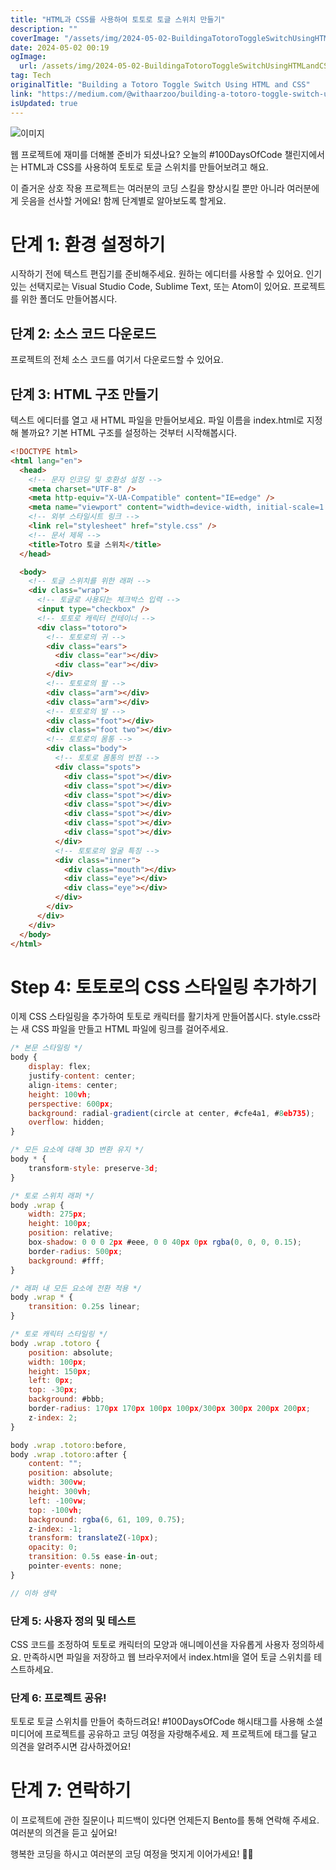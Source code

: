 ```yaml
---
title: "HTML과 CSS를 사용하여 토토로 토글 스위치 만들기"
description: ""
coverImage: "/assets/img/2024-05-02-BuildingaTotoroToggleSwitchUsingHTMLandCSS_0.png"
date: 2024-05-02 00:19
ogImage:
  url: /assets/img/2024-05-02-BuildingaTotoroToggleSwitchUsingHTMLandCSS_0.png
tag: Tech
originalTitle: "Building a Totoro Toggle Switch Using HTML and CSS"
link: "https://medium.com/@withaarzoo/building-a-totoro-toggle-switch-using-html-and-css-5043c1904451"
isUpdated: true
---
```


![이미지](https://miro.medium.com/v2/resize:fit:1200/1*iYFn9d8WYGm9cfRXBZVzLg.gif)

웹 프로젝트에 재미를 더해볼 준비가 되셨나요? 오늘의 #100DaysOfCode 챌린지에서는 HTML과 CSS를 사용하여 토토로 토글 스위치를 만들어보려고 해요.

이 즐거운 상호 작용 프로젝트는 여러분의 코딩 스킬을 향상시킬 뿐만 아니라 여러분에게 웃음을 선사할 거에요! 함께 단계별로 알아보도록 할게요.

# 단계 1: 환경 설정하기

<!-- seedividend - 사각형 -->

<ins class="adsbygoogle"
     style="display:block"
     data-ad-client="ca-pub-4877378276818686"
     data-ad-slot="1898504329"
     data-ad-format="auto"
     data-full-width-responsive="true"></ins>

<script>
     (adsbygoogle = window.adsbygoogle || []).push({});
</script>

시작하기 전에 텍스트 편집기를 준비해주세요. 원하는 에디터를 사용할 수 있어요. 인기 있는 선택지로는 Visual Studio Code, Sublime Text, 또는 Atom이 있어요. 프로젝트를 위한 폴더도 만들어봅시다.

## 단계 2: 소스 코드 다운로드

프로젝트의 전체 소스 코드를 여기서 다운로드할 수 있어요.

## 단계 3: HTML 구조 만들기

<!-- seedividend - 사각형 -->

<ins class="adsbygoogle"
     style="display:block"
     data-ad-client="ca-pub-4877378276818686"
     data-ad-slot="1898504329"
     data-ad-format="auto"
     data-full-width-responsive="true"></ins>

<script>
     (adsbygoogle = window.adsbygoogle || []).push({});
</script>

텍스트 에디터를 열고 새 HTML 파일을 만들어보세요. 파일 이름을 index.html로 지정해 볼까요? 기본 HTML 구조를 설정하는 것부터 시작해봅시다.

```html
<!DOCTYPE html>
<html lang="en">
  <head>
    <!-- 문자 인코딩 및 호환성 설정 -->
    <meta charset="UTF-8" />
    <meta http-equiv="X-UA-Compatible" content="IE=edge" />
    <meta name="viewport" content="width=device-width, initial-scale=1.0" />
    <!-- 외부 스타일시트 링크 -->
    <link rel="stylesheet" href="style.css" />
    <!-- 문서 제목 -->
    <title>Totro 토글 스위치</title>
  </head>

  <body>
    <!-- 토글 스위치를 위한 래퍼 -->
    <div class="wrap">
      <!-- 토글로 사용되는 체크박스 입력 -->
      <input type="checkbox" />
      <!-- 토토로 캐릭터 컨테이너 -->
      <div class="totoro">
        <!-- 토토로의 귀 -->
        <div class="ears">
          <div class="ear"></div>
          <div class="ear"></div>
        </div>
        <!-- 토토로의 팔 -->
        <div class="arm"></div>
        <div class="arm"></div>
        <!-- 토토로의 발 -->
        <div class="foot"></div>
        <div class="foot two"></div>
        <!-- 토토로의 몸통 -->
        <div class="body">
          <!-- 토토로 몸통의 반점 -->
          <div class="spots">
            <div class="spot"></div>
            <div class="spot"></div>
            <div class="spot"></div>
            <div class="spot"></div>
            <div class="spot"></div>
            <div class="spot"></div>
            <div class="spot"></div>
          </div>
          <!-- 토토로의 얼굴 특징 -->
          <div class="inner">
            <div class="mouth"></div>
            <div class="eye"></div>
            <div class="eye"></div>
          </div>
        </div>
      </div>
    </div>
  </body>
</html>
```

# Step 4: 토토로의 CSS 스타일링 추가하기

이제 CSS 스타일링을 추가하여 토토로 캐릭터를 활기차게 만들어봅시다. style.css라는 새 CSS 파일을 만들고 HTML 파일에 링크를 걸어주세요.

<!-- seedividend - 사각형 -->

<ins class="adsbygoogle"
     style="display:block"
     data-ad-client="ca-pub-4877378276818686"
     data-ad-slot="1898504329"
     data-ad-format="auto"
     data-full-width-responsive="true"></ins>

<script>
     (adsbygoogle = window.adsbygoogle || []).push({});
</script>

```js
/* 본문 스타일링 */
body {
    display: flex;
    justify-content: center;
    align-items: center;
    height: 100vh;
    perspective: 600px;
    background: radial-gradient(circle at center, #cfe4a1, #8eb735);
    overflow: hidden;
}

/* 모든 요소에 대해 3D 변환 유지 */
body * {
    transform-style: preserve-3d;
}

/* 토로 스위치 래퍼 */
body .wrap {
    width: 275px;
    height: 100px;
    position: relative;
    box-shadow: 0 0 0 2px #eee, 0 0 40px 0px rgba(0, 0, 0, 0.15);
    border-radius: 500px;
    background: #fff;
}

/* 래퍼 내 모든 요소에 전환 적용 */
body .wrap * {
    transition: 0.25s linear;
}

/* 토로 캐릭터 스타일링 */
body .wrap .totoro {
    position: absolute;
    width: 100px;
    height: 150px;
    left: 0px;
    top: -30px;
    background: #bbb;
    border-radius: 170px 170px 100px 100px/300px 300px 200px 200px;
    z-index: 2;
}

body .wrap .totoro:before,
body .wrap .totoro:after {
    content: "";
    position: absolute;
    width: 300vw;
    height: 300vh;
    left: -100vw;
    top: -100vh;
    background: rgba(6, 61, 109, 0.75);
    z-index: -1;
    transform: translateZ(-10px);
    opacity: 0;
    transition: 0.5s ease-in-out;
    pointer-events: none;
}

// 이하 생략
```

### 단계 5: 사용자 정의 및 테스트

CSS 코드를 조정하여 토토로 캐릭터의 모양과 애니메이션을 자유롭게 사용자 정의하세요. 만족하시면 파일을 저장하고 웹 브라우저에서 index.html을 열어 토글 스위치를 테스트하세요.

### 단계 6: 프로젝트 공유!

<!-- seedividend - 사각형 -->

<ins class="adsbygoogle"
     style="display:block"
     data-ad-client="ca-pub-4877378276818686"
     data-ad-slot="1898504329"
     data-ad-format="auto"
     data-full-width-responsive="true"></ins>

<script>
     (adsbygoogle = window.adsbygoogle || []).push({});
</script>

토토로 토글 스위치를 만들어 축하드려요! #100DaysOfCode 해시태그를 사용해 소셜 미디어에 프로젝트를 공유하고 코딩 여정을 자랑해주세요. 제 프로젝트에 태그를 달고 의견을 알려주시면 감사하겠어요!

# 단계 7: 연락하기

이 프로젝트에 관한 질문이나 피드백이 있다면 언제든지 Bento를 통해 연락해 주세요. 여러분의 의견을 듣고 싶어요!

행복한 코딩을 하시고 여러분의 코딩 여정을 멋지게 이어가세요! 🚀✨
